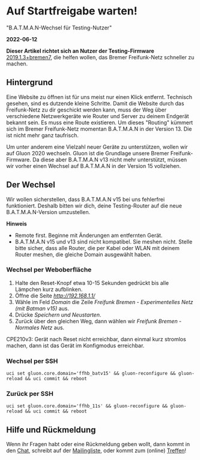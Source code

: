 # Auf Startfreigabe warten!

"B.A.T.M.A.N-Wechsel für Testing-Nutzer"

**2022-06-12** 

__Dieser Artikel richtet sich an Nutzer der Testing-Firmware__  [2019.1.3+bremen7](https://wiki.bremen.freifunk.net/Firmware/Changelog#2019-1-3-bremen7), die helfen wollen, das Bremer Freifunk-Netz schneller zu machen.

## Hintergrund
Eine Website zu öffnen ist für uns meist nur einen Klick entfernt. Technisch gesehen, sind es dutzende kleine Schritte. Damit die Website durch das Freifunk-Netz zu dir geschickt werden kann, muss der Weg über verschiedene Netzwerkgeräte wie Router und Server zu deinem Endgerät bekannt sein. Es muss eine Route existieren. Um dieses "Routing" kümmert sich im Bremer Freifunk-Netz momentan B.A.T.M.A.N in der Version 13. Die ist nicht mehr ganz taufrisch.

Um unter anderem eine Vielzahl neuer Geräte zu unterstützen, wollen wir auf Gluon 2020 wechseln. Gluon ist die Grundlage unsere Bremer Freifunk-Firmware.
Da diese aber B.A.T.M.A.N v13 nicht mehr unterstützt, müssen wir vorher einen Wechsel auf B.A.T.M.A.N in der Version 15 vollziehen.

## Der Wechsel
Wir wollen sicherstellen, dass B.A.T.M.A.N v15 bei uns fehlerfrei funktioniert. Deshalb bitten wir dich, deine Testing-Router auf die neue B.A.T.M.A.N-Version umzustellen.

__Hinweis__
- Remote first.
Beginne mit Änderungen am entfernten Gerät.
- B.A.T.M.A.N v15 und v13 sind nicht kompatibel. Sie meshen nicht. Stelle bitte sicher, dass alle Router, die per Kabel oder WLAN mit deinem Router meshen, die gleiche Domain ausgewählt haben.

### Wechsel per Weboberfläche

1. Halte den Reset-Knopf etwa 10-15 Sekunden gedrückt bis alle Lämpchen kurz aufblinken.
2. Öffne die Seite _http://192.168.1.1/_
3. Wähle im Feld _Domain_ die Zeile _Freifunk Bremen - Experimentelles Netz (mit Batman v15)_ aus.
4. Drücke _Speichern und Neustarten_.
5. Zurück über den gleichen Weg, dann wählen wir _Freifunk Bremen - Normales Netz_ aus.

CPE210v3: Gerät nach Reset nicht erreichbar, dann einmal kurz stromlos machen, dann ist das Gerät im Konfigmodus erreichbar.

### Wechsel per SSH
    uci set gluon.core.domain='ffhb_batv15' && gluon-reconfigure && gluon-reload && uci commit && reboot

### Zurück per SSH
    uci set gluon.core.domain='ffhb_11s' && gluon-reconfigure && gluon-reload && uci commit && reboot
    
## Hilfe und Rückmeldung
Wenn ihr Fragen habt oder eine Rückmeldung geben wollt, dann kommt in den [Chat](https://webirc.hackint.org/#ircs://irc.hackint.org/#ffhb?nick=Gast_?),
schreibt auf der [Mailingliste](https://lists.bremen.freifunk.net/mailman/listinfo/ff-bremen/),
oder kommt zum (online) [Treffen](/kontakt.html#treffen)!

